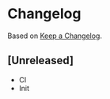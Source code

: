 # Changelog

Based on [Keep a Changelog](http://keepachangelog.com/).

## [Unreleased]

- CI
- Init

